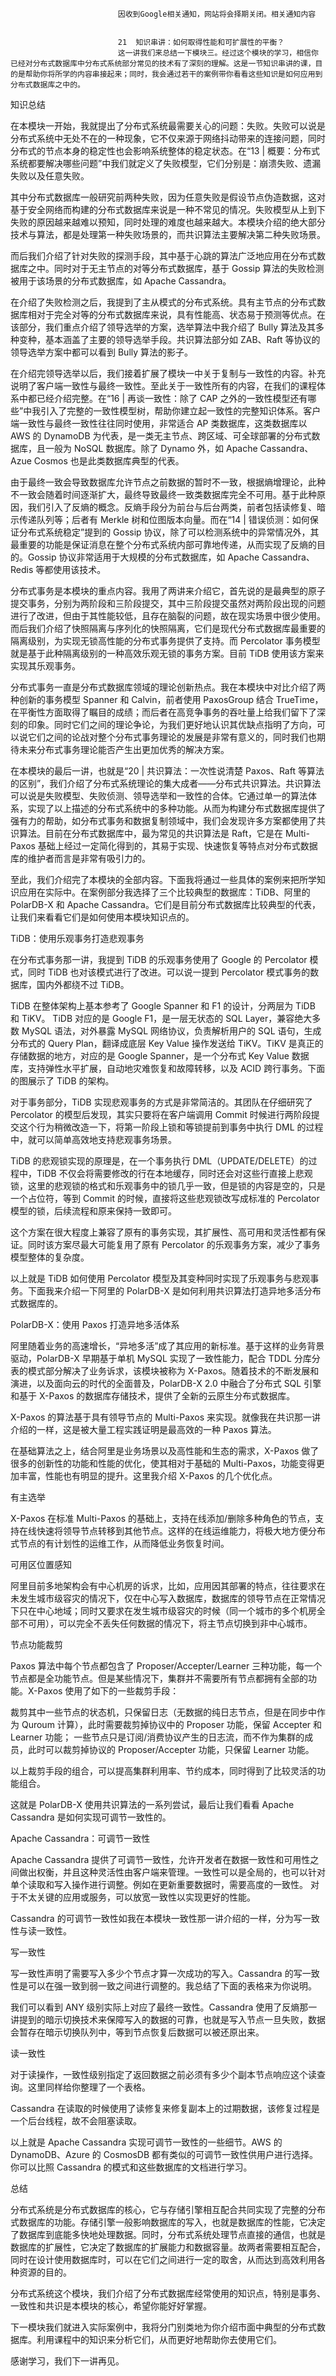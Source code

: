 
                            
                            因收到Google相关通知，网站将会择期关闭。相关通知内容
                            
                            
                            21  知识串讲：如何取得性能和可扩展性的平衡？
                            这一讲我们来总结一下模块三。经过这个模块的学习，相信你已经对分布式数据库中分布式系统部分常见的技术有了深刻的理解。这是一节知识串讲的课，目的是帮助你将所学的内容串接起来；同时，我会通过若干的案例带你看看这些知识是如何应用到分布式数据库之中的。

知识总结

在本模块一开始，我就提出了分布式系统最需要关心的问题：失败。失败可以说是分布式系统中无处不在的一种现象，它不仅来源于网络抖动带来的连接问题，同时分布式的节点本身的稳定性也会影响系统整体的稳定状态。在“13 | 概要：分布式系统都要解决哪些问题”中我们就定义了失败模型，它们分别是：崩溃失败、遗漏失败以及任意失败。

其中分布式数据库一般研究前两种失败，因为任意失败是假设节点伪造数据，这对基于安全网络而构建的分布式数据库来说是一种不常见的情况。失败模型从上到下失败的原因越来越难以预知，同时处理的难度也越来越大。本模块介绍的绝大部分技术与算法，都是处理第一种失败场景的，而共识算法主要解决第二种失败场景。

而后我们介绍了针对失败的探测手段，其中基于心跳的算法广泛地应用在分布式数据库之中。同时对于无主节点的对等分布式数据库，基于 Gossip 算法的失败检测被用于该场景的分布式数据库，如 Apache Cassandra。

在介绍了失败检测之后，我提到了主从模式的分布式系统。具有主节点的分布式数据库相对于完全对等的分布式数据库来说，具有性能高、状态易于预测等优点。在该部分，我们重点介绍了领导选举的方案，选举算法中我介绍了 Bully 算法及其多种变种，基本涵盖了主要的领导选举手段。共识算法部分如 ZAB、Raft 等协议的领导选举方案中都可以看到 Bully 算法的影子。

在介绍完领导选举以后，我们接着扩展了模块一中关于复制与一致性的内容。补充说明了客户端一致性与最终一致性。至此关于一致性所有的内容，在我们的课程体系中都已经介绍完整。在“16 | 再谈一致性：除了 CAP 之外的一致性模型还有哪些”中我引入了完整的一致性模型树，帮助你建立起一致性的完整知识体系。客户端一致性与最终一致性往往同时使用，非常适合 AP 类数据库，这类数据库以 AWS 的 DynamoDB 为代表，是一类无主节点、跨区域、可全球部署的分布式数据库，且一般为 NoSQL 数据库。除了 Dynamo 外，如 Apache Cassandra、Azue Cosmos 也是此类数据库典型的代表。

由于最终一致会导致数据库允许节点之前数据的暂时不一致，根据熵增理论，此种不一致会随着时间逐渐扩大，最终导致最终一致类数据库完全不可用。基于此种原因，我们引入了反熵的概念。反熵手段分为前台与后台两类，前者包括读修复、暗示传递队列等；后者有 Merkle 树和位图版本向量。而在“14 | 错误侦测：如何保证分布式系统稳定”提到的 Gossip 协议，除了可以检测系统中的异常情况外，其最重要的功能是保证消息在整个分布式系统内部可靠地传递，从而实现了反熵的目的。Gossip 协议非常适用于大规模的分布式数据库，如 Apache Cassandra、Redis 等都使用该技术。

分布式事务是本模块的重点内容。我用了两讲来介绍它，首先说的是最典型的原子提交事务，分别为两阶段和三阶段提交，其中三阶段提交虽然对两阶段出现的问题进行了改进，但由于其性能较低，且存在脑裂的问题，故在现实场景中很少使用。而后我们介绍了快照隔离与序列化的快照隔离，它们是现代分布式数据库最重要的隔离级别，为实现无锁高性能的分布式事务提供了支持。而 Percolator 事务模型就是基于此种隔离级别的一种高效乐观无锁的事务方案。目前 TiDB 使用该方案来实现其乐观事务。

分布式事务一直是分布式数据库领域的理论创新热点。我在本模块中对比介绍了两种创新的事务模型 Spanner 和 Calvin，前者使用 PaxosGroup 结合 TrueTime，在平衡性方面取得了瞩目的成绩；而后者在高竞争事务的吞吐量上给我们留下了深刻的印象。同时它们之间的理论争论，为我们更好地认识其优缺点指明了方向，可以说它们之间的论战对整个分布式事务理论的发展是非常有意义的，同时我们也期待未来分布式事务理论能否产生出更加优秀的解决方案。

在本模块的最后一讲，也就是“20 | 共识算法：一次性说清楚 Paxos、Raft 等算法的区别”，我们介绍了分布式系统理论的集大成者——分布式共识算法。共识算法可以说是失败模型、失败侦测、领导选举和一致性的合体。它通过单一的算法体系，实现了以上描述的分布式系统中的多种功能。从而为构建分布式数据库提供了强有力的帮助，如分布式事务和数据复制领域中，我们会发现许多方案都使用了共识算法。目前在分布式数据库中，最为常见的共识算法是 Raft，它是在 Multi-Paxos 基础上经过一定简化得到的，其易于实现、快速恢复等特点对分布式数据库的维护者而言是非常有吸引力的。

至此，我们介绍完了本模块的全部内容。下面我将通过一些具体的案例来把所学知识应用在实际中。在案例部分我选择了三个比较典型的数据库：TiDB、阿里的 PolarDB-X 和 Apache Cassandra。它们是目前分布式数据库比较典型的代表，让我们来看看它们是如何使用本模块知识点的。

TiDB：使用乐观事务打造悲观事务

在分布式事务那一讲，我提到 TiDB 的乐观事务使用了 Google 的 Percolator 模式，同时 TiDB 也对该模式进行了改进。可以说一提到 Percolator 模式事务的数据库，国内外都绕不过 TiDB。

TiDB 在整体架构上基本参考了 Google Spanner 和 F1 的设计，分两层为 TiDB 和 TiKV。 TiDB 对应的是 Google F1，是一层无状态的 SQL Layer，兼容绝大多数 MySQL 语法，对外暴露 MySQL 网络协议，负责解析用户的 SQL 语句，生成分布式的 Query Plan，翻译成底层 Key Value 操作发送给 TiKV。TiKV 是真正的存储数据的地方，对应的是 Google Spanner，是一个分布式 Key Value 数据库，支持弹性水平扩展，自动地灾难恢复和故障转移，以及 ACID 跨行事务。下面的图展示了 TiDB 的架构。



对于事务部分，TiDB 实现悲观事务的方式是非常简洁的。其团队在仔细研究了 Percolator 的模型后发现，其实只要将在客户端调用 Commit 时候进行两阶段提交这个行为稍微改造一下，将第一阶段上锁和等锁提前到事务中执行 DML 的过程中，就可以简单高效地支持悲观事务场景。

TiDB 的悲观锁实现的原理是，在一个事务执行 DML（UPDATE/DELETE）的过程中，TiDB 不仅会将需要修改的行在本地缓存，同时还会对这些行直接上悲观锁，这里的悲观锁的格式和乐观事务中的锁几乎一致，但是锁的内容是空的，只是一个占位符，等到 Commit 的时候，直接将这些悲观锁改写成标准的 Percolator 模型的锁，后续流程和原来保持一致即可。

这个方案在很大程度上兼容了原有的事务实现，其扩展性、高可用和灵活性都有保证。同时该方案尽最大可能复用了原有 Percolator 的乐观事务方案，减少了事务模型整体的复杂度。

以上就是 TiDB 如何使用 Percolator 模型及其变种同时实现了乐观事务与悲观事务。下面我来介绍一下阿里的 PolarDB-X 是如何利用共识算法打造异地多活分布式数据库的。

PolarDB-X：使用 Paxos 打造异地多活体系

阿里随着业务的高速增长，“异地多活”成了其应用的新标准。基于这样的业务背景驱动，PolarDB-X 早期基于单机 MySQL 实现了一致性能力，配合 TDDL 分库分表的模式部分解决了业务诉求，该模块被称为 X-Paxos。随着技术的不断发展和演进，以及面向云的时代的全面普及，PolarDB-X 2.0 中融合了分布式 SQL 引擎和基于 X-Paxos 的数据库存储技术，提供了全新的云原生分布式数据库。

X-Paxos 的算法基于具有领导节点的 Multi-Paxos 来实现。就像我在共识那一讲介绍的一样，这是被大量工程实践证明是最高效的一种 Paxos 算法。

在基础算法之上，结合阿里是业务场景以及高性能和生态的需求，X-Paxos 做了很多的创新性的功能和性能的优化，使其相对于基础的 Multi-Paxos，功能变得更加丰富，性能也有明显的提升。这里我介绍 X-Paxos 的几个优化点。

有主选举

X-Paxos 在标准 Multi-Paxos 的基础上，支持在线添加/删除多种角色的节点，支持在线快速将领导节点转移到其他节点。这样的在线运维能力，将极大地方便分布式节点的有计划性的运维工作，从而降低业务恢复时间。

可用区位置感知

阿里目前多地架构会有中心机房的诉求，比如，应用因其部署的特点，往往要求在未发生城市级容灾的情况下，仅在中心写入数据库，数据库的领导节点在正常情况下只在中心地域；同时又要求在发生城市级容灾的时候（同一个城市的多个机房全部不可用），可以完全不丢失任何数据的情况下，将主节点切换到非中心城市。

节点功能裁剪

Paxos 算法中每个节点都包含了 Proposer/Accepter/Learner 三种功能，每一个节点都是全功能节点。但是某些情况下，集群并不需要所有节点都拥有全部的功能。X-Paxos 使用了如下的一些裁剪手段：


裁剪其中一些节点的状态机，只保留日志（无数据的纯日志节点，但是在同步中作为 Quroum 计算），此时需要裁剪掉协议中的 Proposer 功能，保留 Accepter 和 Learner 功能；
一些节点只是订阅/消费协议产生的日志流，而不作为集群的成员，此时可以裁剪掉协议的 Proposer/Accepter 功能，只保留 Learner 功能。


以上裁剪手段的组合，可以提高集群利用率、节约成本，同时得到了比较灵活的功能组合。

这就是 PolarDB-X 使用共识算法的一系列尝试，最后让我们看看 Apache Cassandra 是如何实现可调节一致性的。

Apache Cassandra：可调节一致性

Apache Cassandra 提供了可调节一致性，允许开发者在数据一致性和可用性之间做出权衡，并且这种灵活性由客户端来管理。一致性可以是全局的，也可以针对单个读取和写入操作进行调整。例如在更新重要数据时，需要高度的一致性。 对于不太关键的应用或服务，可以放宽一致性以实现更好的性能。

Cassandra 的可调节一致性如我在本模块一致性那一讲介绍的一样，分为写一致性与读一致性。

写一致性

写一致性声明了需要写入多少个节点才算一次成功的写入。Cassandra 的写一致性是可以在强一致到弱一致之间进行调整的。我总结了下面的表格来为你说明。



我们可以看到 ANY 级别实际上对应了最终一致性。Cassandra 使用了反熵那一讲提到的暗示切换技术来保障写入的数据的可靠，也就是写入节点一旦失败，数据会暂存在暗示切换队列中，等到节点恢复后数据可以被还原出来。

读一致性

对于读操作，一致性级别指定了返回数据之前必须有多少个副本节点响应这个读查询。这里同样给你整理了一个表格。



Cassandra 在读取的时候使用了读修复来修复副本上的过期数据，该修复过程是一个后台线程，故不会阻塞读取。

以上就是 Apache Cassandra 实现可调节一致性的一些细节。AWS 的 DynamoDB、Azure 的 CosmosDB 都有类似的可调节一致性供用户进行选择。你可以比照 Cassandra 的模式和这些数据库的文档进行学习。

总结

分布式系统是分布式数据库的核心，它与存储引擎相互配合共同实现了完整的分布式数据库的功能。存储引擎一般影响数据库的写入，也就是数据库的性能，它决定了数据库到底能多快地处理数据。同时，分布式系统处理节点直接的通信，也就是数据库的扩展性，它决定了数据库的扩展能力和数据容量。故两者需要相互配合，同时在设计使用数据库时，可以在它们之间进行一定的取舍，从而达到高效利用各种资源的目的。

分布式系统这个模块，我们介绍了分布式数据库经常使用的知识点，特别是事务、一致性和共识是本模块的核心，希望你能好好掌握。

下一模块我们就进入实际案例中，我将分门别类地为你介绍市面中典型的分布式数据库。利用课程中的知识来分析它们，从而更好地帮助你去使用它们。

感谢学习，我们下一讲再见。

                        
                        
                            